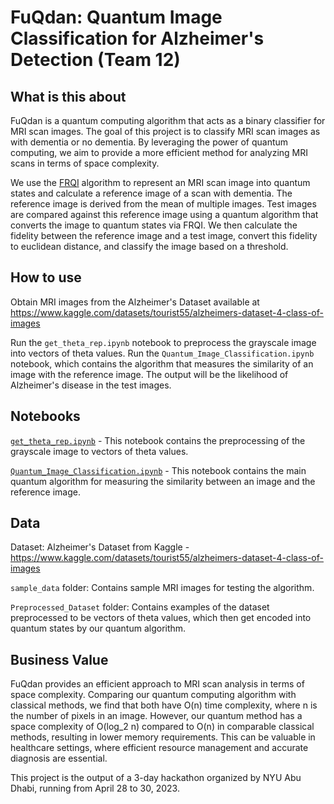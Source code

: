 # FuQdan: Quantum Image Classification for Alzheimer's Detection (Team 12)

## What is this about
FuQdan is a quantum computing algorithm that acts as a binary classifier for MRI scan images. The goal of this project is to classify MRI scan images as with dementia or no dementia. By leveraging the power of quantum computing, we aim to provide a more efficient method for analyzing MRI scans in terms of space complexity.

We use the [FRQI](https://learn.qiskit.org/course/ch-applications/flexible-representation-of-quantum-images-frqi) algorithm to represent an MRI scan image into quantum states and calculate a reference image of a scan with dementia. The reference image is derived from the mean of multiple images. Test images are compared against this reference image using a quantum algorithm that converts the image to quantum states via FRQI. We then calculate the fidelity between the reference image and a test image, convert this fidelity to euclidean distance, and classify the image based on a threshold.

## How to use
Obtain MRI images from the Alzheimer's Dataset available at https://www.kaggle.com/datasets/tourist55/alzheimers-dataset-4-class-of-images

Run the `get_theta_rep.ipynb` notebook to preprocess the grayscale image into vectors of theta values.
Run the `Quantum_Image_Classification.ipynb` notebook, which contains the algorithm that measures the similarity of an image with the reference image.
The output will be the likelihood of Alzheimer's disease in the test images.

## Notebooks
[`get_theta_rep.ipynb`](https://github.com/PrinceJavier/qnt_alzmrs_pred/blob/main/get_theta_rep.ipynb) - This notebook contains the preprocessing of the grayscale image to vectors of theta values.

[`Quantum_Image_Classification.ipynb`](https://github.com/PrinceJavier/qnt_alzmrs_pred/blob/main/Quantum_Image_Classification.ipynb) - This notebook contains the main quantum algorithm for measuring the similarity between an image and the reference image.

## Data
Dataset: Alzheimer's Dataset from Kaggle - https://www.kaggle.com/datasets/tourist55/alzheimers-dataset-4-class-of-images

`sample_data` folder: Contains sample MRI images for testing the algorithm.

`Preprocessed_Dataset` folder: Contains examples of the dataset preprocessed to be vectors of theta values, which then get encoded into quantum states by our quantum algorithm.

## Business Value
FuQdan provides an efficient approach to MRI scan analysis in terms of space complexity. Comparing our quantum computing algorithm with classical methods, we find that both have O(n) time complexity, where n is the number of pixels in an image. However, our quantum method has a space complexity of O(log_2 n) compared to O(n) in comparable classical methods, resulting in lower memory requirements. This can be valuable in healthcare settings, where efficient resource management and accurate diagnosis are essential.

This project is the output of a 3-day hackathon organized by NYU Abu Dhabi, running from April 28 to 30, 2023.